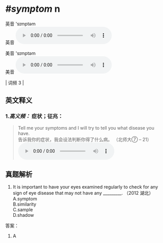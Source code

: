 # ***\#symptom*** n
英音 'sɪmptəm  
英音
<audio src="./media/symptom-B.aac" controls="controls"></audio>

美音 'sɪmptəm  
美音
<audio src="./media/symptom.aac" controls="controls"></audio>



| 词频 3 |  

英文释义
---
### 1.*高义频：* **症状；征兆：**  

 > Tell me your symptoms and I will try to tell you what disease you have.   
 > 告诉我你的症状，我会设法判断你得了什么病。  （北师大⑦ – 21）  
<audio src="./media/symptom-1.aac" controls="controls"></audio>


真题解析
---
1. It is important to have your eyes examined regularly to check for any sign of eye disease that may not have any _________.   （2012 湖北）  
A.symptom   
B.similarity  
C.sample  
D.shadow  

答案：
1. A  

